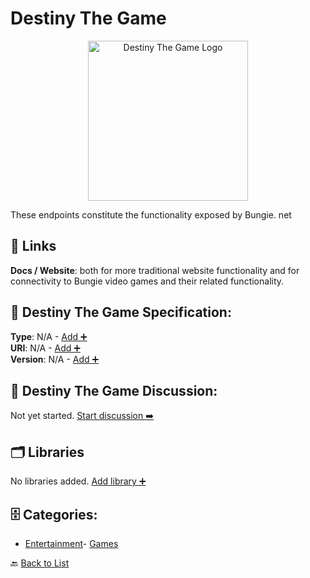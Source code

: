 # Destiny The Game
<p align="center">
    <img width="256" src="https://raw.githubusercontent.com/apis-list/apis-list/main/apis/destiny-the-game/logo_256x256.png" alt="Destiny The Game Logo"/>
</p>
These endpoints constitute the functionality exposed by Bungie. net

##  🔗 Links
**Docs / Website**:  both for more traditional website functionality and for connectivity to Bungie video games and their related functionality.

## 🧬 Destiny The Game Specification:
**Type**: N/A - [Add ➕](https://github.com/apis-list/apis-list/edit/main/apis.yaml#L5037)  
**URI**: N/A - [Add ➕](https://github.com/apis-list/apis-list/edit/main/apis.yaml#L5037)  
**Version**: N/A - [Add ➕](https://github.com/apis-list/apis-list/edit/main/apis.yaml#L5037)

## 💬 Destiny The Game Discussion:
Not yet started. [Start discussion ➡️](https://github.com/apis-list/apis-list/discussions/new)

## 🗂️ Libraries

No libraries added. [Add library ➕](https://github.com/apis-list/apis-list/edit/main/apis.yaml#L5037)    


## 🗄️ Categories:
- [Entertainment](https://github.com/apis-list/apis-list#entertainment-)- [Games](https://github.com/apis-list/apis-list#games-)

🔙  [Back to List](https://github.com/apis-list/apis-list)
